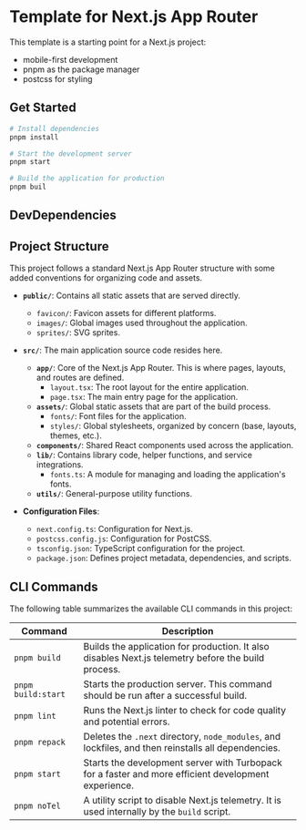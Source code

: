 # Template for Next.js App Router

This template is a starting point for a Next.js project:
* mobile-first development
* pnpm as the package manager
* postcss for styling

## Get Started

```bash
# Install dependencies
pnpm install

# Start the development server
pnpm start

# Build the application for production
pnpm buil
```

## DevDependencies





## Project Structure

This project follows a standard Next.js App Router structure with some added conventions for organizing code and assets.

- **`public/`**: Contains all static assets that are served directly.
  - `favicon/`: Favicon assets for different platforms.
  - `images/`: Global images used throughout the application.
  - `sprites/`: SVG sprites.

- **`src/`**: The main application source code resides here.
  - **`app/`**: Core of the Next.js App Router. This is where pages, layouts, and routes are defined.
    - `layout.tsx`: The root layout for the entire application.
    - `page.tsx`: The main entry page for the application.
  - **`assets/`**: Global static assets that are part of the build process.
    - `fonts/`: Font files for the application.
    - `styles/`: Global stylesheets, organized by concern (base, layouts, themes, etc.).
  - **`components/`**: Shared React components used across the application.
  - **`lib/`**: Contains library code, helper functions, and service integrations.
    - `fonts.ts`: A module for managing and loading the application's fonts.
  - **`utils/`**: General-purpose utility functions.

- **Configuration Files**:
  - `next.config.ts`: Configuration for Next.js.
  - `postcss.config.js`: Configuration for PostCSS.
  - `tsconfig.json`: TypeScript configuration for the project.
  - `package.json`: Defines project metadata, dependencies, and scripts.

## CLI Commands

The following table summarizes the available CLI commands in this project:

| Command          | Description                                                                                             |
| ---------------- | ------------------------------------------------------------------------------------------------------- |
| `pnpm build`       | Builds the application for production. It also disables Next.js telemetry before the build process.       |
| `pnpm build:start` | Starts the production server. This command should be run after a successful build.                      |
| `pnpm lint`        | Runs the Next.js linter to check for code quality and potential errors.                                 |
| `pnpm repack`      | Deletes the `.next` directory, `node_modules`, and lockfiles, and then reinstalls all dependencies.     |
| `pnpm start`       | Starts the development server with Turbopack for a faster and more efficient development experience.      |
| `pnpm noTel`       | A utility script to disable Next.js telemetry. It is used internally by the `build` script.               |
